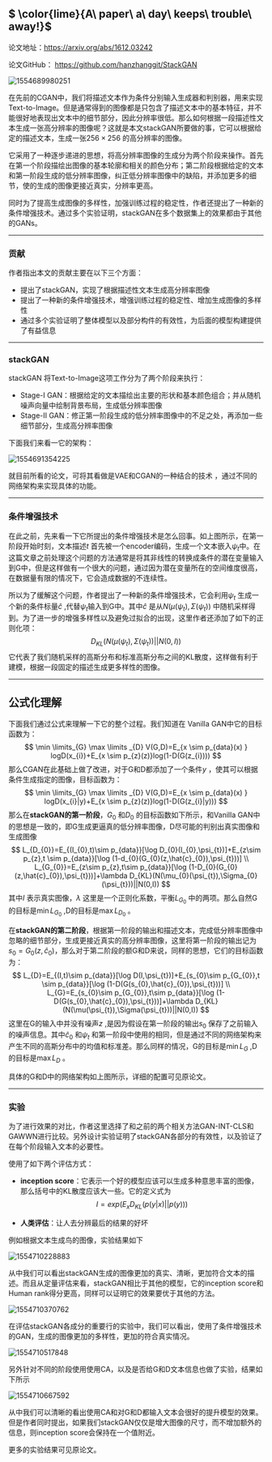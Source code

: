 ## $ \color{lime}{A\ paper\ a\ day\ keeps\ trouble\ away\!}$

论文地址：https://arxiv.org/abs/1612.03242

论文GitHub： https://github.com/hanzhanggit/StackGAN

![1554689980251](C:\Users\dyliang\AppData\Roaming\Typora\typora-user-images\1554689980251.png)

在先前的CGAN中，我们将描述文本作为条件分别输入生成器和判别器，用来实现Text-to-Image。但是通常得到的图像都是只包含了描述文本中的基本特征，并不能很好地表现出文本中的细节部分，因此分辨率很低。那么如何根据一段描述性文本生成一张高分辨率的图像呢？这就是本文stackGAN所要做的事，它可以根据给定的描述文本，生成一张$256\times 256$ 的高分辨率的图像。

它采用了一种逐步递进的思想，将高分辨率图像的生成分为两个阶段来操作。首先在第一个阶段描绘出图像的基本轮廓和相关的颜色分布；第二阶段根据给定的文本和第一阶段生成的低分辨率图像，纠正低分辨率图像中的缺陷，并添加更多的细节，使的生成的图像更接近真实，分辨率更高。

同时为了提高生成图像的多样性，加强训练过程的稳定性，作者还提出了一种新的条件增强技术。通过多个实验证明，stackGAN在多个数据集上的效果都由于其他的GANs。

___

### 贡献

作者指出本文的贡献主要在以下三个方面：

- 提出了stackGAN，实现了根据描述性文本生成高分辨率图像
- 提出了一种新的条件增强技术，增强训练过程的稳定性、增加生成图像的多样性
- 通过多个实验证明了整体模型以及部分构件的有效性，为后面的模型构建提供了有益信息

___

### stackGAN

stackGAN 将Text-to-Image这项工作分为了两个阶段来执行：

- Stage-I GAN：根据给定的文本描绘出主要的形状和基本颜色组合；并从随机噪声向量中绘制背景布局，生成低分辨率图像
- Stage-II GAN：修正第一阶段生成的低分辨率图像中的不足之处，再添加一些细节部分，生成高分辨率图像

下面我们来看一它的架构：

![1554691354225](C:\Users\dyliang\AppData\Roaming\Typora\typora-user-images\1554691354225.png)

就目前所看的论文，可将其看做是VAE和CGAN的一种结合的技术 ，通过不同的网络架构来实现具体的功能。

___

### 条件增强技术

在此之前，先来看一下它所提出的条件增强技术是怎么回事。如上图所示，在第一阶段开始时刻，文本描述$t$ 首先被一个encoder编码，生成一个文本嵌入$\psi_{t}$中。在这篇文章之前处理这个问题的方法通常是将其非线性的转换成条件的潜在变量输入到G中，但是这样做有一个很大的问题，通过因为潜在变量所在的空间维度很高，在数据量有限的情况下，它会造成数据的不连续性。

所以为了缓解这个问题，作者提出了一种新的条件增强技术，它会利用$\psi _{t}$ 生成一个新的条件标量$\hat{c}$ ,代替$\psi_{t}$输入到G中。其中$\hat{c}$  是从$N(\mu(\psi_{t}),\Sigma(\psi_{t}))$ 中随机采样得到。为了进一步的增强多样性以及避免过拟合的出现，这里作者还添加了如下的正则化项：
$$
D_{KL}(N(\mu(\psi_{t}),\Sigma(\psi_{t}))||N(0,I))
$$
它代表了我们随机采样的高斯分布和标准高斯分布之间的KL散度，这样做有利于建模，根据一段固定的描述生成更多样性的图像。

___

## 公式化理解

下面我们通过公式来理解一下它的整个过程。我们知道在 Vanilla GAN中它的目标函数为：
$$
\min \limits_{G} \max \limits _{D} V(G,D)=E_{x \sim p_{data}(x) } logD(x_{i})+E_{x \sim p_{z}(z)}log(1-D(G(z_{i})))
$$
那么CGAN在此基础上做了改进，对于G和D都添加了一个条件$y$ ，使其可以根据条件生成指定的图像，目标函数为：
$$
\min \limits_{G} \max \limits _{D} V(G,D)=E_{x \sim p_{data}(x) } logD(x_{i}|y)+E_{x \sim p_{z}(z)}log(1-D(G(z_{i}|y)))
$$
那么在**stackGAN的第一阶段**，$G_{0}$ 和$D_{0}$ 的目标函数如下所示，和Vanilla GAN中的思想是一致的，即G生成更逼真的低分辨率图像，D尽可能的判别出真实图像和生成图像
$$
L_{D_{0}}=E_{(I_{0},t)\sim p_{data}}[\log D_{0}(I_{0},\psi_{t})]+E_{z\sim p_{z},t \sim p_{data}}[\log (1-d_{0}(G_{0}(z,\hat{c}_{0}),\psi_{t}))]
\\ L_{G_{0}}=E_{z\sim p_{z},t\sim p_{data}}[\log (1-D_{0}(G_{0}(z,\hat{c}_{0}),\psi_{t}))]+\lambda D_{KL}(N(\mu_{0}(\psi_{t}),\Sigma_{0}(\psi_{t}))||N(0,I))
$$
其中$I$ 表示真实图像，$\lambda$ 这里是一个正则化系数，平衡$L_{G_{0}}$ 中的两项。那么自然G的目标是$\min L_{G_{0}}$ ,D的目标是$\max L_{D_{0}}$ 。

在**stackGAN的第二阶段**，根据第一阶段的输出和描述文本，完成低分辨率图像中忽略的细节部分，生成更接近真实的高分辨率图像，这里将第一阶段的输出记为$s_{0} = G_{0}(z,\hat{c}_{0})$，那么对于第二阶段的额G和D来说，同样的思想，它们的目标函数为：
$$
L_{D}=E_{(I,t)\sim p_{data}}[\log D(I,\psi_{t})]+E_{s_{0}\sim p_{G_{0}},t \sim p_{data}}[\log (1-D(G(s_{0},\hat{c}_{0}),\psi_{t}))]
\\ L_{G}=E_{s_{0}\sim p_{G_{0}},t\sim p_{data}}[\log (1-D(G(s_{0},\hat{c}_{0}),\psi_{t}))]+\lambda D_{KL}(N(\mu(\psi_{t}),\Sigma(\psi_{t}))||N(0,I))
$$
这里在G的输入中并没有噪声$z$ ,是因为假设在第一阶段的输出$s_{0}$ 保存了之前输入的噪声信息。其中$\hat{c}_{0}$ 和$\psi_{t}$ 和第一阶段中使用的相同，但是通过不同的网络架构来产生不同的高斯分布中的均值和标准差。那么同样的情况，G的目标是$\min L_{G}$ ,D的目标是$\max L_{D}​$ 。

具体的G和D中的网络架构如上图所示，详细的配置可见原论文。

___

### 实验

为了进行效果的对比，作者这里选择了和之前的两个相关方法GAN-INT-CLS和GAWWN进行比较。另外设计实验证明了stackGAN各部分的有效性，以及验证了在每个阶段输入文本的必要性。

使用了如下两个评估方式：

- **inception score**：它表示一个好的模型应该可以生成多种意思丰富的图像，那么括号中的KL散度应该大一些。它的定义式为
  $$
  I = exp(E_{x}D_{KL}(p(y|x)||p(y)))
  $$

- **人类评估**：让人去分辨最后的结果的好坏

例如根据文本生成鸟的图像，实验结果如下

![1554710228883](C:\Users\dyliang\AppData\Roaming\Typora\typora-user-images\1554710228883.png)

从中我们可以看出stackGAN生成的图像更加的真实、清晰，更加符合文本的描述。而且从定量评估来看，stackGAN相比于其他的模型，它的inception score和Human rank得分更高，同样可以证明它的效果要优于其他的方法。

![1554710370762](C:\Users\dyliang\AppData\Roaming\Typora\typora-user-images\1554710370762.png)

在评估stackGAN各成分的重要行的实验中，我们可以看出，使用了条件增强技术的GAN，生成的图像更加的多样性，更加的符合真实情况。

![1554710517848](C:\Users\dyliang\AppData\Roaming\Typora\typora-user-images\1554710517848.png)

另外针对不同的阶段使用使用CA，以及是否给G和D文本信息也做了实验，结果如下所示

![1554710667592](C:\Users\dyliang\AppData\Roaming\Typora\typora-user-images\1554710667592.png)

从中我们可以清晰的看出使用CA和对G和D都输入文本会很好的提升模型的效果。但是作者同时提出，如果我们stackGAN仅仅是增大图像的尺寸，而不增加额外的信息，则inception score会保持在一个值附近。 

更多的实验结果可见原论文。

 